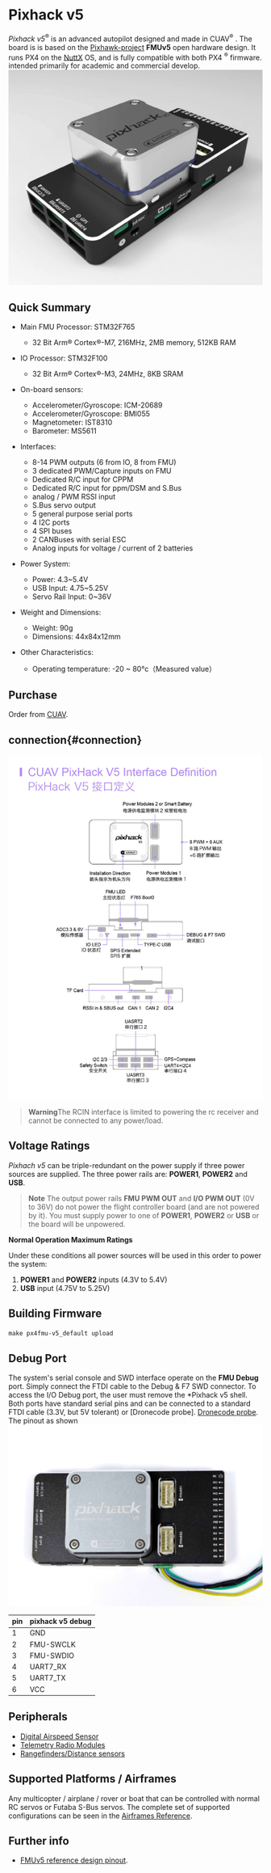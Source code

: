 # Pixhack v5

*Pixhack v5*<sup>&reg;</sup> is an advanced autopilot designed and made in CUAV<sup>&reg;</sup> . 
The board is  is based on the [Pixhawk-project](https://pixhawk.org/) **FMUv5** open hardware design. It runs PX4 on the [NuttX](http://nuttx.org) OS, and is fully compatible with both PX4 <sup>&reg;</sup>  firmware. intended primarily for academic and commercial develop.
![Pixhack v5](../../assets/flight_controller/pixhack_v5/pixhack_v5.jpg)

## Quick Summary

* Main FMU Processor: STM32F765
  * 32 Bit Arm® Cortex®-M7, 216MHz, 2MB memory, 512KB RAM
* IO Processor: STM32F100
  * 32 Bit Arm® Cortex®-M3, 24MHz, 8KB SRAM
* On-board sensors:
  * Accelerometer/Gyroscope: ICM-20689
  * Accelerometer/Gyroscope: BMI055
  * Magnetometer: IST8310
  * Barometer: MS5611

* Interfaces:
  * 8-14 PWM outputs (6 from IO, 8 from FMU)
  * 3 dedicated PWM/Capture inputs on FMU
  * Dedicated R/C input for CPPM
  * Dedicated R/C input for ppm/DSM and S.Bus 
  * analog / PWM RSSI input
  * S.Bus servo output
  * 5 general purpose serial ports
  * 4 I2C ports
  * 4 SPI buses
  * 2 CANBuses  with serial ESC
  * Analog inputs for voltage / current of 2 batteries
* Power System:
  * Power: 4.3~5.4V
  * USB Input: 4.75~5.25V
  * Servo Rail Input: 0~36V
* Weight and Dimensions:
  * Weight: 90g
  * Dimensions: 44x84x12mm
* Other Characteristics:
  * Operating temperature: -20 ~ 80°c（Measured value）


## Purchase

Order from [CUAV](https://cuav.taobao.com/index.htm?spm=2013.1.w5002-16371268426.2.411f26d9E18eAz).
## connection{#connection}

![Pixhack v5](../../assets/flight_controller/pixhack_v5/pixhack_v5_connector.jpg)




> **Warning**The RCIN interface is limited to powering the rc receiver and cannot be connected to any power/load.


## Voltage Ratings

*Pixhach v5* can be triple-redundant on the power supply if three power sources are supplied. The three power rails are: **POWER1**, **POWER2** and **USB**.

> **Note** The output power rails **FMU PWM OUT** and **I/O PWM OUT** (0V to 36V) do not power the flight controller board (and are not powered by it). You must supply power to one of **POWER1**, **POWER2** or **USB** or the board will be unpowered. 

**Normal Operation Maximum Ratings**

Under these conditions all power sources will be used in this order to power the system:
1. **POWER1** and **POWER2** inputs (4.3V to 5.4V)
1. **USB** input (4.75V to 5.25V)

## Building Firmware

`make px4fmu-v5_default upload`


## Debug Port

The system's serial console and SWD interface operate on the **FMU Debug** port. Simply connect the FTDI cable to the Debug & F7 SWD connector.
To access the I/O Debug port, the user must remove the *Pixhack v5 shell.
Both ports have standard serial pins and can be connected to a standard FTDI cable (3.3V, but 5V tolerant) or [Dronecode probe]. [Dronecode probe](https://kb.zubax.com/display/MAINKB/Dronecode+Probe+documentation). 
The pinout as shown
![](/assets/pixhack_v5_debug.jpg)

| pin | pixhack v5 debug    | 
| --- | ------------- | 
| 1   | GND      |        
| 2   | FMU-SWCLK       |
| 3   | FMU-SWDIO       |
| 4   | UART7_RX          | 
| 5   | UART7_TX          | 
| 6   | VCC        |


## Peripherals

* [Digital Airspeed Sensor](https://item.taobao.com/item.htm?spm=a1z10.3-c-s.w4002-16371268452.37.6d9f48afsFgGZI&id=9512463037)
* [Telemetry Radio Modules](https://cuav.taobao.com/category-158480951.htm?spm=2013.1.w5002-16371268426.4.410b7a821qYbBq&search=y&catName=%CA%FD%B4%AB%B5%E7%CC%A8)
* [Rangefinders/Distance sensors](https://docs.px4.io/en/sensor/rangefinders.html)


## Supported Platforms / Airframes

Any multicopter / airplane / rover or boat that can be controlled with normal RC servos or Futaba S-Bus servos. The complete set of supported configurations can be seen in the [Airframes Reference](../airframes/airframe_reference.md).



## Further info
- [FMUv5 reference design pinout](https://docs.google.com/spreadsheets/d/1-n0__BYDedQrc_2NHqBenG1DNepAgnHpSGglke-QQwY/edit#gid=912976165). 

